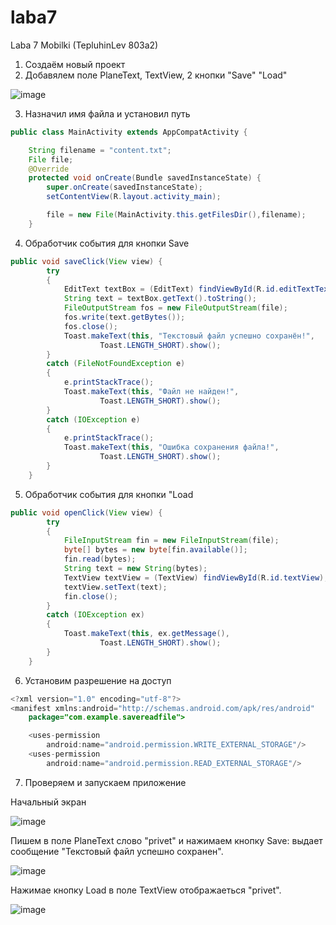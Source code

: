 # laba7
Laba 7 Mobilki (TepluhinLev 803a2)

1) Создаём новый проект
2) Добавялем поле PlaneText, 
   TextView, 2 кнопки "Save" "Load"

![image](https://user-images.githubusercontent.com/73265867/143831765-31249984-32c6-4061-a251-30be23ca3693.png)

3) Назначил имя файла и установил путь 
```Java
public class MainActivity extends AppCompatActivity {

    String filename = "content.txt";
    File file;
    @Override
    protected void onCreate(Bundle savedInstanceState) {
        super.onCreate(savedInstanceState);
        setContentView(R.layout.activity_main);

        file = new File(MainActivity.this.getFilesDir(),filename);
    }
```
4) Обработчик события для кнопки Save
```Java
public void saveClick(View view) {
        try
        {
            EditText textBox = (EditText) findViewById(R.id.editTextTextPersonName);
            String text = textBox.getText().toString();
            FileOutputStream fos = new FileOutputStream(file);
            fos.write(text.getBytes());
            fos.close();
            Toast.makeText(this, "Текстовый файл успешно сохранён!",
                    Toast.LENGTH_SHORT).show();
        }
        catch (FileNotFoundException e)
        {
            e.printStackTrace();
            Toast.makeText(this, "Файл не найден!",
                    Toast.LENGTH_SHORT).show();
        }
        catch (IOException e)
        {
            e.printStackTrace();
            Toast.makeText(this, "Ошибка сохранения файла!",
                    Toast.LENGTH_SHORT).show();
        }
    }
```
5) Обработчик события для кнопки "Load
```Java
public void openClick(View view) {
        try
        {
            FileInputStream fin = new FileInputStream(file);
            byte[] bytes = new byte[fin.available()];
            fin.read(bytes);
            String text = new String(bytes);
            TextView textView = (TextView) findViewById(R.id.textView);
            textView.setText(text);
            fin.close();
        }
        catch (IOException ex)
        {
            Toast.makeText(this, ex.getMessage(),
                    Toast.LENGTH_SHORT).show();
        }
    }
```
6) Установим разрешение на доступ
```Java
<?xml version="1.0" encoding="utf-8"?>
<manifest xmlns:android="http://schemas.android.com/apk/res/android"
    package="com.example.savereadfile">

    <uses-permission
        android:name="android.permission.WRITE_EXTERNAL_STORAGE"/>
    <uses-permission
        android:name="android.permission.READ_EXTERNAL_STORAGE"/>
```
7) Проверяем и запускаем приложение

Начальный экран

![image](https://user-images.githubusercontent.com/73265867/143829927-16712cb2-849f-427c-bd9f-3b4d338300ac.png)

Пишем в поле PlaneText слово "privet" и нажимаем кнопку Save: выдает сообщение "Текстовый файл успешно сохранен".

![image](https://user-images.githubusercontent.com/73265867/143830996-3fef607f-a2e9-432b-a81d-c65d652fb8ec.png)

Нажимае кнопку Load в поле TextView отображаеться "privet".

![image](https://user-images.githubusercontent.com/73265867/143831729-48308ca5-fd60-4344-a7a6-6b9543f2326d.png)


